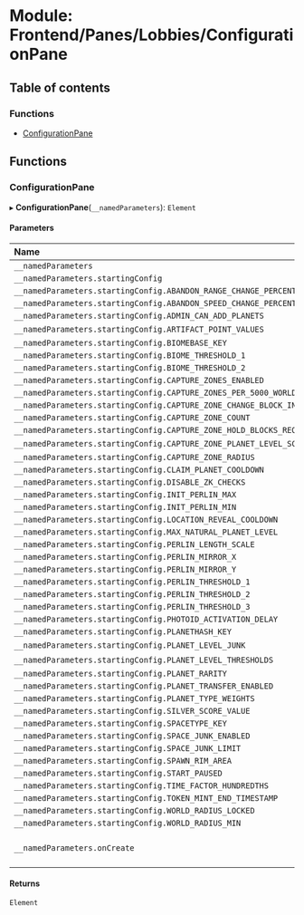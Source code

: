 # Module: Frontend/Panes/Lobbies/ConfigurationPane

## Table of contents

### Functions

- [ConfigurationPane](Frontend_Panes_Lobbies_ConfigurationPane.md#configurationpane)

## Functions

### ConfigurationPane

▸ **ConfigurationPane**(`__namedParameters`): `Element`

#### Parameters

| Name                                                                   | Type                                                   |
| :--------------------------------------------------------------------- | :----------------------------------------------------- |
| `__namedParameters`                                                    | `Object`                                               |
| `__namedParameters.startingConfig`                                     | `Object`                                               |
| `__namedParameters.startingConfig.ABANDON_RANGE_CHANGE_PERCENT`        | `number`                                               |
| `__namedParameters.startingConfig.ABANDON_SPEED_CHANGE_PERCENT`        | `number`                                               |
| `__namedParameters.startingConfig.ADMIN_CAN_ADD_PLANETS`               | `boolean`                                              |
| `__namedParameters.startingConfig.ARTIFACT_POINT_VALUES`               | `Tuple6`<`number`\>                                    |
| `__namedParameters.startingConfig.BIOMEBASE_KEY`                       | `number`                                               |
| `__namedParameters.startingConfig.BIOME_THRESHOLD_1`                   | `number`                                               |
| `__namedParameters.startingConfig.BIOME_THRESHOLD_2`                   | `number`                                               |
| `__namedParameters.startingConfig.CAPTURE_ZONES_ENABLED`               | `boolean`                                              |
| `__namedParameters.startingConfig.CAPTURE_ZONES_PER_5000_WORLD_RADIUS` | `number`                                               |
| `__namedParameters.startingConfig.CAPTURE_ZONE_CHANGE_BLOCK_INTERVAL`  | `number`                                               |
| `__namedParameters.startingConfig.CAPTURE_ZONE_COUNT`                  | `number`                                               |
| `__namedParameters.startingConfig.CAPTURE_ZONE_HOLD_BLOCKS_REQUIRED`   | `number`                                               |
| `__namedParameters.startingConfig.CAPTURE_ZONE_PLANET_LEVEL_SCORE`     | `ExactArray10`<`number`\>                              |
| `__namedParameters.startingConfig.CAPTURE_ZONE_RADIUS`                 | `number`                                               |
| `__namedParameters.startingConfig.CLAIM_PLANET_COOLDOWN`               | `number`                                               |
| `__namedParameters.startingConfig.DISABLE_ZK_CHECKS`                   | `boolean`                                              |
| `__namedParameters.startingConfig.INIT_PERLIN_MAX`                     | `number`                                               |
| `__namedParameters.startingConfig.INIT_PERLIN_MIN`                     | `number`                                               |
| `__namedParameters.startingConfig.LOCATION_REVEAL_COOLDOWN`            | `number`                                               |
| `__namedParameters.startingConfig.MAX_NATURAL_PLANET_LEVEL`            | `number`                                               |
| `__namedParameters.startingConfig.PERLIN_LENGTH_SCALE`                 | `number`                                               |
| `__namedParameters.startingConfig.PERLIN_MIRROR_X`                     | `boolean`                                              |
| `__namedParameters.startingConfig.PERLIN_MIRROR_Y`                     | `boolean`                                              |
| `__namedParameters.startingConfig.PERLIN_THRESHOLD_1`                  | `number`                                               |
| `__namedParameters.startingConfig.PERLIN_THRESHOLD_2`                  | `number`                                               |
| `__namedParameters.startingConfig.PERLIN_THRESHOLD_3`                  | `number`                                               |
| `__namedParameters.startingConfig.PHOTOID_ACTIVATION_DELAY`            | `number`                                               |
| `__namedParameters.startingConfig.PLANETHASH_KEY`                      | `number`                                               |
| `__namedParameters.startingConfig.PLANET_LEVEL_JUNK`                   | `ExactArray10`<`number`\>                              |
| `__namedParameters.startingConfig.PLANET_LEVEL_THRESHOLDS`             | `ExactArray10`<`number`\>                              |
| `__namedParameters.startingConfig.PLANET_RARITY`                       | `number`                                               |
| `__namedParameters.startingConfig.PLANET_TRANSFER_ENABLED`             | `boolean`                                              |
| `__namedParameters.startingConfig.PLANET_TYPE_WEIGHTS`                 | `PlanetTypeWeights`                                    |
| `__namedParameters.startingConfig.SILVER_SCORE_VALUE`                  | `number`                                               |
| `__namedParameters.startingConfig.SPACETYPE_KEY`                       | `number`                                               |
| `__namedParameters.startingConfig.SPACE_JUNK_ENABLED`                  | `boolean`                                              |
| `__namedParameters.startingConfig.SPACE_JUNK_LIMIT`                    | `number`                                               |
| `__namedParameters.startingConfig.SPAWN_RIM_AREA`                      | `number`                                               |
| `__namedParameters.startingConfig.START_PAUSED`                        | `boolean`                                              |
| `__namedParameters.startingConfig.TIME_FACTOR_HUNDREDTHS`              | `number`                                               |
| `__namedParameters.startingConfig.TOKEN_MINT_END_TIMESTAMP`            | `number`                                               |
| `__namedParameters.startingConfig.WORLD_RADIUS_LOCKED`                 | `boolean`                                              |
| `__namedParameters.startingConfig.WORLD_RADIUS_MIN`                    | `number`                                               |
| `__namedParameters.onCreate`                                           | (`config`: `Partial`<`Object`\>) => `Promise`<`void`\> |

#### Returns

`Element`
